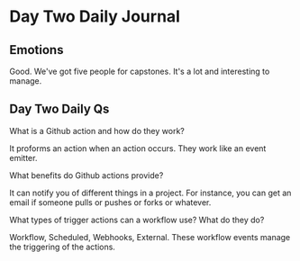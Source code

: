 # Day Two Daily Journal

## Emotions

Good. We've got five people for capstones. It's a lot and interesting to manage.  

## Day Two Daily Qs

What is a Github action and how do they work?

It proforms an action when an action occurs. They work like an event emitter.

What benefits do Github actions provide?

It can notify you of different things in a project. For instance, you can get an email if someone pulls or pushes or forks or whatever.

What types of trigger actions can a workflow use? What do they do?

Workflow, Scheduled, Webhooks, External. These workflow events manage the triggering of the actions.